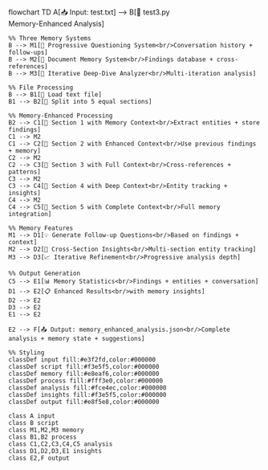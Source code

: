 flowchart TD
    A[📥 Input: test.txt] --> B[🧠 test3.py<br/>Memory-Enhanced Analysis]
    
    %% Three Memory Systems
    B --> M1[🧠 Progressive Questioning System<br/>Conversation history + follow-ups]
    B --> M2[🧠 Document Memory System<br/>Findings database + cross-references]
    B --> M3[🧠 Iterative Deep-Dive Analyzer<br/>Multi-iteration analysis]
    
    %% File Processing
    B --> B1[📄 Load text file]
    B1 --> B2[📏 Split into 5 equal sections]
    
    %% Memory-Enhanced Processing
    B2 --> C1[🔄 Section 1 with Memory Context<br/>Extract entities + store findings]
    C1 --> M2
    C1 --> C2[🔄 Section 2 with Enhanced Context<br/>Use previous findings + memory]
    C2 --> M2
    C2 --> C3[🔄 Section 3 with Full Context<br/>Cross-references + patterns]
    C3 --> M2
    C3 --> C4[🔄 Section 4 with Deep Context<br/>Entity tracking + insights]
    C4 --> M2
    C4 --> C5[🔄 Section 5 with Complete Context<br/>Full memory integration]
    
    %% Memory Features
    M1 --> D1[💡 Generate Follow-up Questions<br/>Based on findings + context]
    M2 --> D2[🔗 Cross-Section Insights<br/>Multi-section entity tracking]
    M3 --> D3[📈 Iterative Refinement<br/>Progressive analysis depth]
    
    %% Output Generation
    C5 --> E1[📊 Memory Statistics<br/>Findings + entities + conversation]
    D1 --> E2[📋 Enhanced Results<br/>with memory insights]
    D2 --> E2
    D3 --> E2
    E1 --> E2
    
    E2 --> F[📤 Output: memory_enhanced_analysis.json<br/>Complete analysis + memory state + suggestions]
    
    %% Styling
    classDef input fill:#e3f2fd,color:#000000
    classDef script fill:#f3e5f5,color:#000000
    classDef memory fill:#e8eaf6,color:#000000
    classDef process fill:#fff3e0,color:#000000
    classDef analysis fill:#fce4ec,color:#000000
    classDef insights fill:#f3e5f5,color:#000000
    classDef output fill:#e8f5e8,color:#000000
    
    class A input
    class B script
    class M1,M2,M3 memory
    class B1,B2 process
    class C1,C2,C3,C4,C5 analysis
    class D1,D2,D3,E1 insights
    class E2,F output